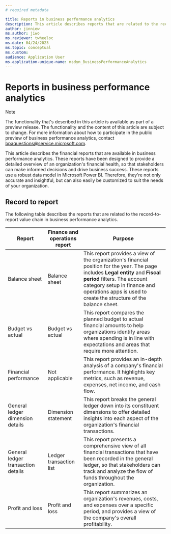 ```yaml
---
# required metadata

title: Reports in business performance analytics
description: This article describes reports that are related to the record-to-report value chain in business performance analytics.
author: jinniew
ms.author: jiwo
ms.reviewer: twheeloc 
ms.date: 04/24/2023
ms.topic: conceptual
ms.custom:
audience: Application User
ms.application-unique-name: msdyn_BusinessPerformanceAnalytics
---
```


# Reports in business performance analytics

> [!NOTE]
> The functionality that's described in this article is available as part of a preview release. The functionality and the content of this article are subject to change. For more information about how to participate in the public preview of business performance analytics, contact <bpaquestions@service.microsoft.com>.

This article describes the financial reports that are available in business performance analytics. These reports have been designed to provide a detailed overview of an organization's financial health, so that stakeholders can make informed decisions and drive business success. These reports use a robust data model in Microsoft Power BI. Therefore, they're not only accurate and insightful, but can also easily be customized to suit the needs of your organization.

## Record to report

The following table describes the reports that are related to the record-to-report value chain in business performance analytics.

| Report                             | Finance and operations report | Purpose |
| ---------------------------------- | ----------------------------- | ------- |
| Balance sheet                      | Balance sheet                 | This report provides a view of the organization's financial position for the year. The page includes **Legal entity** and **Fiscal period** filters. The account category setup in finance and operations apps is used to create the structure of the balance sheet. |
| Budget vs actual                   | Budget vs actual              | This report compares the planned budget to actual financial amounts to help organizations identify areas where spending is in line with expectations and areas that require more attention. |
| Financial performance              | Not applicable                | This report provides an in-depth analysis of a company's financial performance. It highlights key metrics, such as revenue, expenses, net income, and cash flow. |
| General ledger dimension details   | Dimension statement           | This report breaks the general ledger down into its constituent dimensions to offer detailed insights into each aspect of the organization's financial transactions. |
| General ledger transaction details | Ledger transaction list       | This report presents a comprehensive view of all financial transactions that have been recorded in the general ledger, so that stakeholders can track and analyze the flow of funds throughout the organization. |
| Profit and loss                    | Profit and loss               | This report summarizes an organization's revenues, costs, and expenses over a specific period, and provides a view of the company's overall profitability. |
